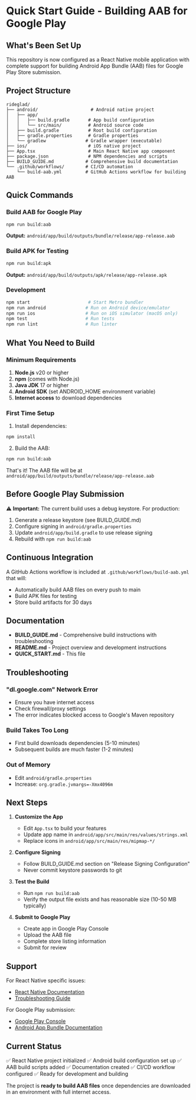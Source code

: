 # Quick Start Guide - Building AAB for Google Play

## What's Been Set Up

This repository is now configured as a React Native mobile application with complete support for building Android App Bundle (AAB) files for Google Play Store submission.

## Project Structure

```
rideglad/
├── android/                    # Android native project
│   ├── app/
│   │   ├── build.gradle       # App build configuration
│   │   └── src/main/          # Android source code
│   ├── build.gradle           # Root build configuration
│   ├── gradle.properties      # Gradle properties
│   └── gradlew               # Gradle wrapper (executable)
├── ios/                       # iOS native project
├── App.tsx                    # Main React Native app component
├── package.json               # NPM dependencies and scripts
├── BUILD_GUIDE.md            # Comprehensive build documentation
└── .github/workflows/        # CI/CD automation
    └── build-aab.yml         # GitHub Actions workflow for building AAB
```

## Quick Commands

### Build AAB for Google Play
```bash
npm run build:aab
```
**Output:** `android/app/build/outputs/bundle/release/app-release.aab`

### Build APK for Testing
```bash
npm run build:apk
```
**Output:** `android/app/build/outputs/apk/release/app-release.apk`

### Development
```bash
npm start                      # Start Metro bundler
npm run android               # Run on Android device/emulator
npm run ios                   # Run on iOS simulator (macOS only)
npm test                      # Run tests
npm run lint                  # Run linter
```

## What You Need to Build

### Minimum Requirements
1. **Node.js** v20 or higher
2. **npm** (comes with Node.js)
3. **Java JDK** 17 or higher
4. **Android SDK** (set ANDROID_HOME environment variable)
5. **Internet access** to download dependencies

### First Time Setup

1. Install dependencies:
```bash
npm install
```

2. Build the AAB:
```bash
npm run build:aab
```

That's it! The AAB file will be at `android/app/build/outputs/bundle/release/app-release.aab`

## Before Google Play Submission

⚠️ **Important:** The current build uses a debug keystore. For production:

1. Generate a release keystore (see BUILD_GUIDE.md)
2. Configure signing in `android/gradle.properties`
3. Update `android/app/build.gradle` to use release signing
4. Rebuild with `npm run build:aab`

## Continuous Integration

A GitHub Actions workflow is included at `.github/workflows/build-aab.yml` that will:
- Automatically build AAB files on every push to main
- Build APK files for testing
- Store build artifacts for 30 days

## Documentation

- **BUILD_GUIDE.md** - Comprehensive build instructions with troubleshooting
- **README.md** - Project overview and development instructions
- **QUICK_START.md** - This file

## Troubleshooting

### "dl.google.com" Network Error
- Ensure you have internet access
- Check firewall/proxy settings
- The error indicates blocked access to Google's Maven repository

### Build Takes Too Long
- First build downloads dependencies (5-10 minutes)
- Subsequent builds are much faster (1-2 minutes)

### Out of Memory
- Edit `android/gradle.properties`
- Increase: `org.gradle.jvmargs=-Xmx4096m`

## Next Steps

1. **Customize the App**
   - Edit `App.tsx` to build your features
   - Update app name in `android/app/src/main/res/values/strings.xml`
   - Replace icons in `android/app/src/main/res/mipmap-*/`

2. **Configure Signing**
   - Follow BUILD_GUIDE.md section on "Release Signing Configuration"
   - Never commit keystore passwords to git

3. **Test the Build**
   - Run `npm run build:aab`
   - Verify the output file exists and has reasonable size (10-50 MB typically)

4. **Submit to Google Play**
   - Create app in Google Play Console
   - Upload the AAB file
   - Complete store listing information
   - Submit for review

## Support

For React Native specific issues:
- [React Native Documentation](https://reactnative.dev/docs/getting-started)
- [Troubleshooting Guide](https://reactnative.dev/docs/troubleshooting)

For Google Play submission:
- [Google Play Console](https://play.google.com/console)
- [Android App Bundle Documentation](https://developer.android.com/guide/app-bundle)

## Current Status

✅ React Native project initialized
✅ Android build configuration set up
✅ AAB build scripts added
✅ Documentation created
✅ CI/CD workflow configured
✅ Ready for development and building

The project is **ready to build AAB files** once dependencies are downloaded in an environment with full internet access.
